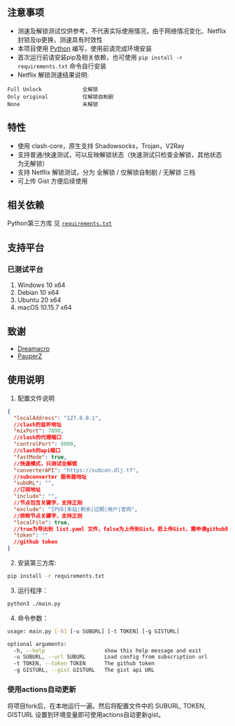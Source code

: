 ## 注意事项

- 测速及解锁测试仅供参考，不代表实际使用情况，由于网络情况变化、Netflix封锁及ip更换，测速具有时效性
- 本项目使用 [Python](https://www.python.org/) 编写，使用前请完成环境安装
- 首次运行前请安装pip及相关依赖，也可使用 `pip install -r requirements.txt` 命令自行安装
- Netflix 解锁测速结果说明:

~~~~text
Full Unlock             全解锁
Only original           仅解锁自制剧
None                    未解锁
~~~~

## 特性

- 使用 clash-core，原生支持 Shadowsocks，Trojan，V2Ray
- 支持普通/快速测试，可以反映解锁状态（快速测试只检查全解锁，其他状态为无解锁）
- 支持 Netflix 解锁测试，分为 全解锁 / 仅解锁自制剧 / 无解锁 三档
- 可上传 Gist 方便后续使用

## 相关依赖

Python第三方库 见 [`requirements.txt`](https://github.com/thank243/StairUnlocker/blob/master/requirements.txt)

## 支持平台

### 已测试平台

1. Windows 10 x64
2. Debian 10 x64
3. Ubuntu 20 x64
4. macOS 10.15.7 x64

## 致谢

- [Dreamacro](https://github.com/Dreamacro/clash)
- [PauperZ](https://github.com/PauperZ/SSRSpeedN)

## 使用说明

1. 配置文件说明

~~~~json
{
  "localAddress": "127.0.0.1",
  //clash的监听地址
  "mixPort": 7890,
  //clash的代理端口
  "controlPort": 9090,
  //clash的api端口
  "fastMode": true,
  //快速模式，只测试全解锁
  "converterAPI": "https://subcon.dlj.tf",
  //subconverter 服务器地址
  "subURL": "",
  //订阅地址
  "include": "",
  //节点包含关键字，支持正则
  "exclude": "IPV6|本站|剩余|过期|用户|官网",
  //排除节点关键字，支持正则
  "localFile": true,
  //true为导出到 list.yaml 文件，false为上传到Gist。若上传Gist，需申请github的token
  "token": ""
  //github token
}
~~~~

2. 安装第三方库:

~~~~bash
pip install -r requirements.txt
~~~~

3. 运行程序：

~~~~bash
python3 ./main.py
~~~~

4. 命令参数：

~~~~bash
usage: main.py [-h] [-u SUBURL] [-t TOKEN] [-g GISTURL]

optional arguments:
  -h, --help                   show this help message and exit
  -u SUBURL, --url SUBURL      Load config from subscription url
  -t TOKEN, --token TOKEN      The github token
  -g GISTURL, --gist GISTURL   The gist api URL

~~~~

### 使用actions自动更新

将项目fork后，在本地运行一遍。然后将配置文件中的 SUBURL, TOKEN, GISTURL 设置到环境变量即可使用actions自动更新gist。
